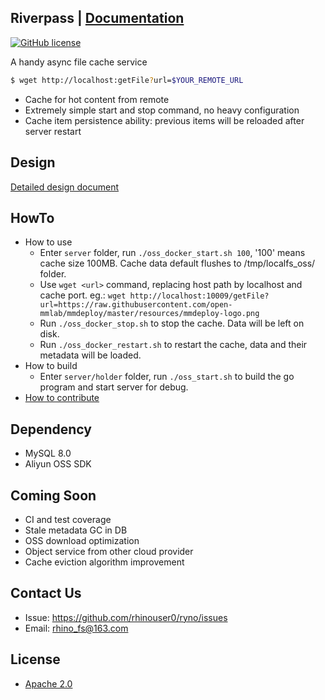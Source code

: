 ## Riverpass | [Documentation](docs/)
[![GitHub license](https://img.shields.io/badge/license-apache--2--Clause-brightgreen.svg)](./LICENSE)

A handy async file cache service

```bash
$ wget http://localhost:getFile?url=$YOUR_REMOTE_URL
```

* Cache for hot content from remote
* Extremely simple start and stop command, no heavy configuration
* Cache item persistence ability: previous items will be reloaded after server restart

## Design
[Detailed design document](docs/original-design-doc.md)

## HowTo
* How to use
  * Enter `server` folder, run `./oss_docker_start.sh 100`, '100' means cache size 100MB. Cache data default flushes to /tmp/localfs_oss/ folder.
  * Use `wget <url>` command, replacing host path by localhost and cache port. eg.: `wget http://localhost:10009/getFile?url=https://raw.githubusercontent.com/open-mmlab/mmdeploy/master/resources/mmdeploy-logo.png`
  * Run `./oss_docker_stop.sh` to stop the cache. Data will be left on disk.
  * Run `./oss_docker_restart.sh` to restart the cache, data and their metadata will be loaded.
* How to build
  * Enter `server/holder` folder, run `./oss_start.sh` to build the go program and start server for debug.
* [How to contribute](docs/how-to-contribute.zh.md)

## Dependency
* MySQL 8.0
* Aliyun OSS SDK

## Coming Soon
- CI and test coverage
- Stale metadata GC in DB
- OSS download optimization
- Object service from other cloud provider
- Cache eviction algorithm improvement

## Contact Us
  * Issue: https://github.com/rhinouser0/ryno/issues
  * Email: rhino_fs@163.com

## License
- [Apache 2.0](LICENSE)
